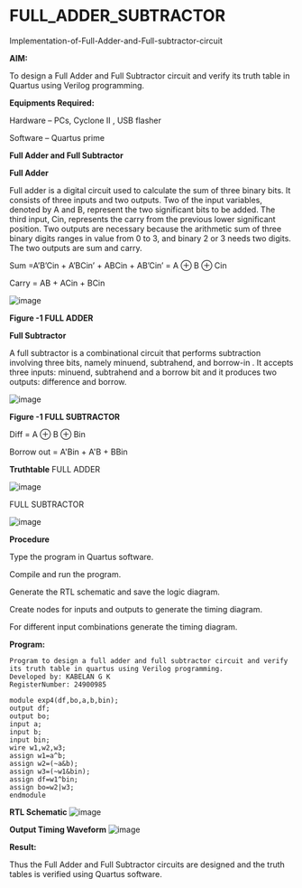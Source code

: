 # FULL_ADDER_SUBTRACTOR

Implementation-of-Full-Adder-and-Full-subtractor-circuit

**AIM:**

To design a Full Adder and Full Subtractor circuit and verify its truth table in Quartus using Verilog programming.

**Equipments Required:**

Hardware – PCs, Cyclone II , USB flasher

Software – Quartus prime

**Full Adder and Full Subtractor**

**Full Adder**

Full adder is a digital circuit used to calculate the sum of three binary bits. It consists of three inputs and two outputs. Two of the input variables, denoted by A and B, represent the two significant bits to be added. The third input, Cin, represents the carry from the previous lower significant position. Two outputs are necessary because the arithmetic sum of three binary digits ranges in value from 0 to 3, and binary 2 or 3 needs two digits. The two outputs are sum and carry.

Sum =A’B’Cin + A’BCin’ + ABCin + AB’Cin’ = A ⊕ B ⊕ Cin 

Carry = AB + ACin + BCin

![image](https://github.com/user-attachments/assets/b09e7332-958e-4e84-9f53-7affd2357d9c)

**Figure -1 FULL ADDER**

**Full Subtractor**

A full subtractor is a combinational circuit that performs subtraction involving three bits, namely minuend, subtrahend, and borrow-in . It accepts three inputs: minuend, subtrahend and a borrow bit and it produces two outputs: difference and borrow.

![image](https://github.com/user-attachments/assets/ca8e58aa-8470-42ed-8d58-e2f5effe7f02)

**Figure -1 FULL SUBTRACTOR**

Diff = A ⊕ B ⊕ Bin 

Borrow out = A'Bin + A'B + BBin

**Truthtable**
FULL ADDER

![image](https://github.com/user-attachments/assets/4d112be1-6902-42f6-a80f-d6ffa1814c34)

FULL SUBTRACTOR

![image](https://github.com/user-attachments/assets/affd2a74-295b-48dc-b7c5-3e2de75db7d3)




**Procedure**

Type the program in Quartus software.

Compile and run the program.

Generate the RTL schematic and save the logic diagram.

Create nodes for inputs and outputs to generate the timing diagram.

For different input combinations generate the timing diagram.


**Program:**
```
Program to design a full adder and full subtractor circuit and verify its truth table in quartus using Verilog programming. 
Developed by: KABELAN G K
RegisterNumber: 24900985
```
```
module exp4(df,bo,a,b,bin);
output df;
output bo;
input a;
input b;
input bin;
wire w1,w2,w3;
assign w1=a^b;
assign w2=(~a&b);
assign w3=(~w1&bin);
assign df=w1^bin;
assign bo=w2|w3;
endmodule
```

**RTL Schematic**
![image](https://github.com/user-attachments/assets/1d2b3085-ade9-4211-bba1-ae7ccfe625b3)


**Output Timing Waveform**
![image](https://github.com/user-attachments/assets/6b3631f9-4f94-417d-89f4-ab72d3f0fb7f)


**Result:**

Thus the Full Adder and Full Subtractor circuits are designed and the truth tables is verified using Quartus software.



